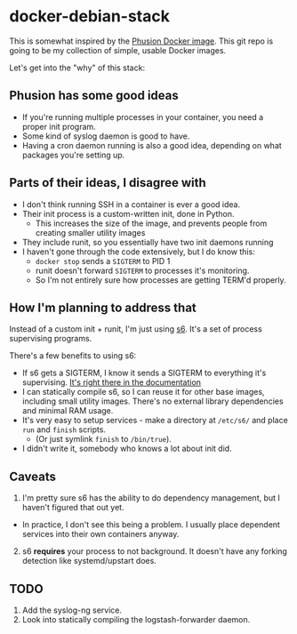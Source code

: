 # docker-debian-stack

This is somewhat inspired by the [Phusion Docker image](https://phusion.github.io/baseimage-docker/). This git repo is going to be my collection of simple, usable Docker images.

Let's get into the "why" of this stack:

## Phusion has some good ideas

* If you're running multiple processes in your container, you need a proper init program.
* Some kind of syslog daemon is good to have.
* Having a cron daemon running is also a good idea, depending on what packages you're setting up.

## Parts of their ideas, I disagree with

* I don't think running SSH in a container is ever a good idea.
* Their init process is a custom-written init, done in Python.
  * This increases the size of the image, and prevents people from creating smaller utility images
* They include runit, so you essentially have two init daemons running
* I haven't gone through the code extensively, but I do know this:
  * `docker stop` sends a `SIGTERM` to PID 1
  * runit doesn't forward `SIGTERM` to processes it's monitoring.
  * So I'm not entirely sure how processes are getting TERM'd properly.

## How I'm planning to address that

Instead of a custom init + runit, I'm just using [s6](http://www.skarnet.org/software/s6/index.html). It's a set of process supervising programs.

There's a few benefits to using s6:

* If s6 gets a SIGTERM, I know it sends a SIGTERM to everything it's supervising. [It's right there in the documentation](http://www.skarnet.org/software/s6/s6-svscan.html)
* I can statically compile s6, so I can reuse it for other base images, including small utility images. There's no external library dependencies and minimal RAM usage.
* It's very easy to setup services - make a directory at `/etc/s6/` and place `run` and `finish` scripts.
  * (Or just symlink `finish` to `/bin/true`).
* I didn't write it, somebody who knows a lot about init did.

## Caveats

1. I'm pretty sure s6 has the ability to do dependency management, but I haven't figured that out yet.
  * In practice, I don't see this being a problem. I usually place dependent services into their own containers anyway.
2. s6 **requires** your process to not background. It doesn't have any forking detection like systemd/upstart does.

## TODO

1. Add the syslog-ng service.
2. Look into statically compiling the logstash-forwarder daemon.

